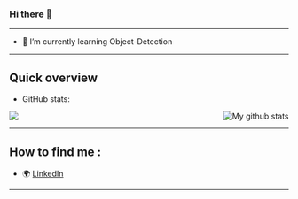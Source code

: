 ### Hi there 👋

-------------------------------------------------------------------------

- 🌱 I’m currently learning Object-Detection

-------------------------------------------------------------------------

## Quick overview
* GitHub stats:  
<p float="center">
  <img align="center" src="https://github-readme-stats.vercel.app/api/top-langs/?username=orkunalkan&langs_count=5&theme=dark" />
  <img align="right" src="https://github-readme-stats.vercel.app/api?username=orkunalkan&show_icons=true&line_height=27&theme=dark&include_all_commits=true" alt="My github stats" />
</p>

-------------------------------------------------------------------------

## How to find me :
- :earth_africa: [LinkedIn](https://www.linkedin.com/in/orkun-alkan/)


-------------------------------------------------------------------------
